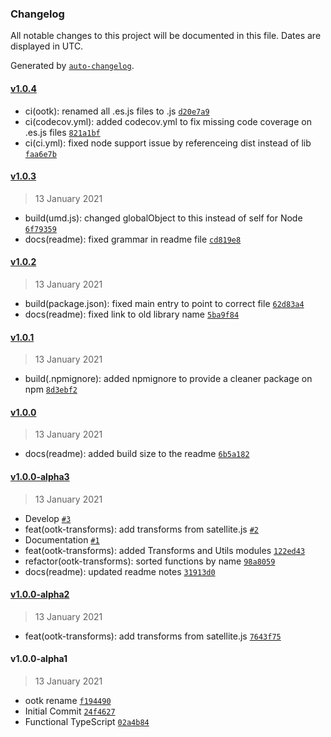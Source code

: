 ### Changelog

All notable changes to this project will be documented in this file. Dates are displayed in UTC.

Generated by [`auto-changelog`](https://github.com/CookPete/auto-changelog).

#### [v1.0.4](https://github.com/thkruz/ootk/compare/v1.0.3...v1.0.4)

- ci(ootk): renamed all .es.js files to .js [`d20e7a9`](https://github.com/thkruz/ootk/commit/d20e7a96bd962df2c14dbba499b8c32ee703a036)
- ci(codecov.yml): added codecov.yml to fix missing code coverage on .es.js files [`821a1bf`](https://github.com/thkruz/ootk/commit/821a1bf7cfaaa3d9d538d2622f9c6fe0e07e9219)
- ci(ci.yml): fixed node support issue by referenceing dist instead of lib [`faa6e7b`](https://github.com/thkruz/ootk/commit/faa6e7bddddffcd0e02ad08b819d4d14e6684fa8)

#### [v1.0.3](https://github.com/thkruz/ootk/compare/v1.0.2...v1.0.3)

> 13 January 2021

- build(umd.js): changed globalObject to this instead of self for Node [`6f79359`](https://github.com/thkruz/ootk/commit/6f793590de90b7e9b32ff2bb0b2aa52a244623c1)
- docs(readme): fixed grammar in readme file [`cd819e8`](https://github.com/thkruz/ootk/commit/cd819e853698af689a11896b9413835847ac41fe)

#### [v1.0.2](https://github.com/thkruz/ootk/compare/v1.0.1...v1.0.2)

> 13 January 2021

- build(package.json): fixed main entry to point to correct file [`62d83a4`](https://github.com/thkruz/ootk/commit/62d83a408df117589cf45b33e9d5db0a41b0cd65)
- docs(readme): fixed link to old library name [`5ba9f84`](https://github.com/thkruz/ootk/commit/5ba9f846a9c4128d235ab223cddf8f3abc442a9b)

#### [v1.0.1](https://github.com/thkruz/ootk/compare/v1.0.0...v1.0.1)

> 13 January 2021

- build(.npmignore): added npmignore to provide a cleaner package on npm [`8d3ebf2`](https://github.com/thkruz/ootk/commit/8d3ebf2b3d0955edf547e87eeca6b895988d1495)

#### [v1.0.0](https://github.com/thkruz/ootk/compare/v1.0.0-alpha3...v1.0.0)

> 13 January 2021

- docs(readme): added build size to the readme [`6b5a182`](https://github.com/thkruz/ootk/commit/6b5a1826be37c433444819ee465e11fd0ac0dc52)

#### [v1.0.0-alpha3](https://github.com/thkruz/ootk/compare/v1.0.0-alpha2...v1.0.0-alpha3)

> 13 January 2021

- Develop [`#3`](https://github.com/thkruz/ootk/pull/3)
- feat(ootk-transforms): add transforms from satellite.js [`#2`](https://github.com/thkruz/ootk/pull/2)
- Documentation [`#1`](https://github.com/thkruz/ootk/pull/1)
- feat(ootk-transforms): added Transforms and Utils modules [`122ed43`](https://github.com/thkruz/ootk/commit/122ed43146acdda835c345529c0b5ce7c315bf10)
- refactor(ootk-transforms): sorted functions by name [`98a8059`](https://github.com/thkruz/ootk/commit/98a8059a2fffe8e8d984b94ed6ae064753956060)
- docs(readme): updated readme notes [`31913d0`](https://github.com/thkruz/ootk/commit/31913d0be0c2a63f6ed5aa6f1aa7ddfc249add8c)

#### [v1.0.0-alpha2](https://github.com/thkruz/ootk/compare/v1.0.0-alpha1...v1.0.0-alpha2)

> 13 January 2021

- feat(ootk-transforms): add transforms from satellite.js [`7643f75`](https://github.com/thkruz/ootk/commit/7643f752d8bbc588bed47eadc02c7f46f25b9702)

#### v1.0.0-alpha1

> 13 January 2021

- ootk rename [`f194490`](https://github.com/thkruz/ootk/commit/f194490621dcbefba99554a84d654f8003e459d0)
- Initial Commit [`24f4627`](https://github.com/thkruz/ootk/commit/24f46276b9f5e92f0ddb9b9ce3af9c41ee3022db)
- Functional TypeScript [`02a4b84`](https://github.com/thkruz/ootk/commit/02a4b843726f4eaa0023927dfd0e3b26aada96cd)
